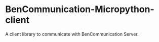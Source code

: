 # BenCommunication-Micropython-client
A client library to communicate with BenCommunication Server.
